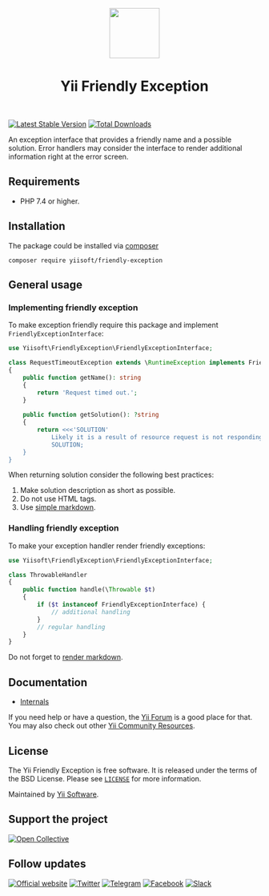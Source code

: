 <p align="center">
    <a href="https://github.com/yiisoft" target="_blank">
        <img src="https://yiisoft.github.io/docs/images/yii_logo.svg" height="100px">
    </a>
    <h1 align="center">Yii Friendly Exception</h1>
    <br>
</p>

[![Latest Stable Version](https://poser.pugx.org/yiisoft/friendly-exception/v/stable.png)](https://packagist.org/packages/yiisoft/friendly-exception)
[![Total Downloads](https://poser.pugx.org/yiisoft/friendly-exception/downloads.png)](https://packagist.org/packages/yiisoft/friendly-exception)

An exception interface that provides a friendly name and a possible solution.
Error handlers may consider the interface to render additional information right at the error screen.

## Requirements

- PHP 7.4 or higher.

## Installation

The package could be installed via [composer](https://getcomposer.org/download/)

```shell
composer require yiisoft/friendly-exception
```

## General usage

### Implementing friendly exception

To make exception friendly require this package and implement `FriendlyExceptionInterface`:

```php
use Yiisoft\FriendlyException\FriendlyExceptionInterface;

class RequestTimeoutException extends \RuntimeException implements FriendlyExceptionInterface
{
    public function getName(): string
    {
        return 'Request timed out.';
    }
    
    public function getSolution(): ?string
    {
        return <<<'SOLUTION'
            Likely it is a result of resource request is not responding in a timely fashion. Try increasing timeout.
            SOLUTION;
    }
}
```

When returning solution consider the following best practices:

1. Make solution description as short as possible.
2. Do not use HTML tags.
3. Use [simple markdown](https://commonmark.org/help/).

### Handling friendly exception

To make your exception handler render friendly exceptions:

```php
use Yiisoft\FriendlyException\FriendlyExceptionInterface;

class ThrowableHandler
{
    public function handle(\Throwable $t)
    {
        if ($t instanceof FriendlyExceptionInterface) {
            // additional handling
        }
        // regular handling
    }
}
```

Do not forget to [render markdown](https://github.com/commonmark/commonmark-spec/wiki/List-of-CommonMark-Implementations#php).

## Documentation

- [Internals](docs/internals.md)

If you need help or have a question, the [Yii Forum](https://forum.yiiframework.com/c/yii-3-0/63) is a good place for that.
You may also check out other [Yii Community Resources](https://www.yiiframework.com/community).

## License

The Yii Friendly Exception is free software. It is released under the terms of the BSD License.
Please see [`LICENSE`](./LICENSE.md) for more information.

Maintained by [Yii Software](https://www.yiiframework.com/).

## Support the project

[![Open Collective](https://img.shields.io/badge/Open%20Collective-sponsor-7eadf1?logo=open%20collective&logoColor=7eadf1&labelColor=555555)](https://opencollective.com/yiisoft)

## Follow updates

[![Official website](https://img.shields.io/badge/Powered_by-Yii_Framework-green.svg?style=flat)](https://www.yiiframework.com/)
[![Twitter](https://img.shields.io/badge/twitter-follow-1DA1F2?logo=twitter&logoColor=1DA1F2&labelColor=555555?style=flat)](https://twitter.com/yiiframework)
[![Telegram](https://img.shields.io/badge/telegram-join-1DA1F2?style=flat&logo=telegram)](https://t.me/yii3en)
[![Facebook](https://img.shields.io/badge/facebook-join-1DA1F2?style=flat&logo=facebook&logoColor=ffffff)](https://www.facebook.com/groups/yiitalk)
[![Slack](https://img.shields.io/badge/slack-join-1DA1F2?style=flat&logo=slack)](https://yiiframework.com/go/slack)
